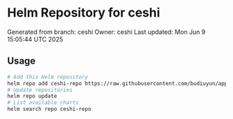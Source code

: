 # Helm Repository for ceshi
Generated from branch: ceshi
Owner: ceshi
Last updated: Mon Jun  9 15:05:44 UTC 2025

## Usage
```bash
# Add this Helm repository
helm repo add ceshi-repo https://raw.githubusercontent.com/budiuyun/appStore/helm-ceshi/
# Update repositories
helm repo update
# List available charts
helm search repo ceshi-repo
```
